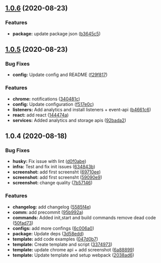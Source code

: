 ## [1.0.6](https://github.com/dmitry-tuzenkov/create-chrome-extensions/compare/v1.0.5...v1.0.6) (2020-08-23)


### Features

* **package:** update package json ([b3645c5](https://github.com/dmitry-tuzenkov/create-chrome-extensions/commit/b3645c557e0225db89e979250a637c0baf2a3dd5))



## [1.0.5](https://github.com/dmitry-tuzenkov/create-chrome-extensions/compare/v1.0.4...v1.0.5) (2020-08-23)


### Bug Fixes

* **config:** Update config and README ([f29f817](https://github.com/dmitry-tuzenkov/create-chrome-extensions/commit/f29f8173e94f1fef3cd0ebb68dd36220be8ffca6))


### Features

* **chrome:** notifications ([340481c](https://github.com/dmitry-tuzenkov/create-chrome-extensions/commit/340481c02a3a1bdfd7ea9cccdf2c3d4bf5d3a0e2))
* **config:** Update configuration ([f517e0c](https://github.com/dmitry-tuzenkov/create-chrome-extensions/commit/f517e0cad2068bd6f6e744cd53afcc5ff80c3223))
* **listeners:** Add analytics and install listeners + event-api ([b4661c6](https://github.com/dmitry-tuzenkov/create-chrome-extensions/commit/b4661c666f87f44db85717b91caffc42ad62f922))
* **react:** add react ([144474a](https://github.com/dmitry-tuzenkov/create-chrome-extensions/commit/144474adbd373b03733ccaac138f3fee18f2b4c1))
* **services:** Added analytics and storage apis ([92bada2](https://github.com/dmitry-tuzenkov/create-chrome-extensions/commit/92bada27c4d4e383a78db4ab9d3fe755a5583921))



## 1.0.4 (2020-08-18)


### Bug Fixes

* **husky:** Fix issue with lint ([d0f0abe](https://github.com/dmitry-tuzenkov/create-chrome-extensions/commit/d0f0abee40a668d57e7047facfe3016f9656a061))
* **infra:** Test and fix init issues ([634843b](https://github.com/dmitry-tuzenkov/create-chrome-extensions/commit/634843bd9b771577f97210163314616dbd4d3561))
* **screenshot:** add first screensht ([69710ee](https://github.com/dmitry-tuzenkov/create-chrome-extensions/commit/69710ee47884703951009b2838a469fe9739cdb4))
* **screenshot:** add first screensht ([59090e9](https://github.com/dmitry-tuzenkov/create-chrome-extensions/commit/59090e96ce7552ee0e855d7bd8cfc272c7ca7bfb))
* **screenshot:** change quality ([7b57146](https://github.com/dmitry-tuzenkov/create-chrome-extensions/commit/7b57146345cbfc0d9baf784b9058e18e8a35738c))


### Features

* **changelog:** add changelog ([5585f4e](https://github.com/dmitry-tuzenkov/create-chrome-extensions/commit/5585f4ef9c86750e8c89c1ce85abd482b8b8bf6c))
* **comm:** add precommit ([95b992a](https://github.com/dmitry-tuzenkov/create-chrome-extensions/commit/95b992a01d1c8042f7cd8b64bde336e1a350499c))
* **commands:** Added init,start and build commands remove dead code ([50fad73](https://github.com/dmitry-tuzenkov/create-chrome-extensions/commit/50fad737bf63d267af2c7e1375df987710c4d191))
* **configs:** add more confings ([6c006a0](https://github.com/dmitry-tuzenkov/create-chrome-extensions/commit/6c006a014dd871a4c33679bf9755223dcd60fec3))
* **package:** Update deps ([3d58edd](https://github.com/dmitry-tuzenkov/create-chrome-extensions/commit/3d58edd2ee2b879e11a1a092b96f5ba19ca036d1))
* **template:** add code examples ([047d0b7](https://github.com/dmitry-tuzenkov/create-chrome-extensions/commit/047d0b7739f1bf6527e2dba8b120c220be6400cd))
* **template:** Create template and script ([3374973](https://github.com/dmitry-tuzenkov/create-chrome-extensions/commit/33749739aea83310ae18b4fa9e4bfccef70d3644))
* **template:** update chrome api + add screenshot ([6a88899](https://github.com/dmitry-tuzenkov/create-chrome-extensions/commit/6a88899cc495ed2389be69c278a3b32cb3aa0816))
* **template:** Update template and setup webpack ([2038ad6](https://github.com/dmitry-tuzenkov/create-chrome-extensions/commit/2038ad6537fca83a4c3dbebdd89b9e3c4eec3fd0))




